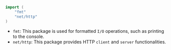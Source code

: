 ```go
import (
    "fmt"
    "net/http"
)
```

- `fmt`: This package is used for formatted `I/O` operations, such as printing to the console.
- `net/http`: This package provides HTTP `client` and `server` functionalities.
